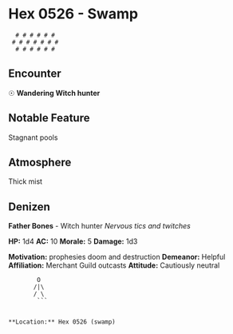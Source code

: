 # Hex 0526 - Swamp
```
  # # # # # #
 # # # # # # #
  # # # # # #
```

## Encounter

☉ **Wandering Witch hunter**

## Notable Feature

Stagnant pools

## Atmosphere

Thick mist

## Denizen

**Father Bones** - Witch hunter
*Nervous tics and twitches*

**HP:** 1d4 **AC:** 10 **Morale:** 5
**Damage:** 1d3

**Motivation:** prophesies doom and destruction
**Demeanor:** Helpful
**Affiliation:** Merchant Guild outcasts
**Attitude:** Cautiously neutral

```
        O
       /|\
       / \
        ```


**Location:** Hex 0526 (swamp)
